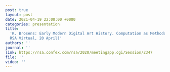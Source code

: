 ```yaml
---
post: true
layout: post
date: 2021-04-19 22:00:00 +0000
categories: presentation
title:
  'K. Brosens: Early Modern Digital Art History. Computation as Methodology (Roundtable
  RSA Virtual, 20 April)'
authors: ''
journal: ''
link: https://rsa.confex.com/rsa/2020/meetingapp.cgi/Session/2347
file: ''
video: ''
---
```

